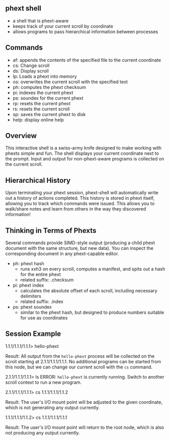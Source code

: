 phext shell
-----------
* a shell that is phext-aware
* keeps track of your current scroll by coordinate
* allows programs to pass hierarchical information between processes

Commands
--------
* af: appends the contents of the specified file to the current coordinate
* cs: Change scroll
* ds: Display scroll
* lp: Loads a phext into memory
* os: overwrites the current scroll with the specified text
* ph: computes the phext checksum
* pi: indexes the current phext
* ps: soundex for the current phext
* rp: resets the current phext
* rs: resets the current scroll
* sp: saves the current phext to disk
* help: display online help

Overview
--------
This interactive shell is a swiss-army knife designed to make working with phexts simple and fun. The shell displays your current coordinate next to the prompt. Input and output for non-phext-aware programs is collected on the current scroll.

Hierarchical History
--------------------
Upon terminating your phext session, phext-shell will automatically write out a history of actions completed. This history is stored in phext itself, allowing you to track which commands were issued. This allows you to walk/share notes and learn from others in the way they discovered information!

Thinking in Terms of Phexts
---------------------------
Several commands provide SIMD-style output (producing a child phext document with the same structure, but new data). You can inspect the corresponding document in any phext-capable editor.

* ph: phext hash
  * runs xxh3 on every scroll, computes a manifest, and spits out a hash for the entire phext
  * related suffix: .checksum
* pi: phext index
  * calculates the absolute offset of each scroll, including necessary delimiters
  * related suffix: .index
* ps: phext soundex
  * similar to the phext hash, but designed to produce numbers suitable for use as coordinates

Session Example
---------------
1.1.1/1.1.1/1.1.1> hello-phext<LB>

Result: All output from the `hello-phext` process will be collected on the scroll starting at 2.1.1/1.1.1/1.1.1.
No additional programs can be started from this node, but we can change our current scroll with the `cs` command.

2.1.1/1.1.1/1.1.1> ls
ERROR: `hello-phext` is currently running. Switch to another scroll context to run a new program.

2.1.1/1.1.1/1.1.1> cs 1.1.1/1.1.1/1.1.2

Result: The user's I/O mount point will be adjusted to the given coordinate, which is not generating any output currently.

1.1.1/1.1.1/1.1.2> cs 1.1.1/1.1.1/1.1.1

Result: The user's I/O mount point will return to the root node, which is also not producing any output currently.